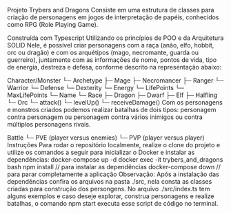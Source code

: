 Projeto Trybers and Dragons 
Consiste em uma estrutura de classes para criação de personagens em jogos de interpretação de papéis, conhecidos como RPG (Role Playing Game).

Construída com Typescript
Utilizando os princípios de POO e da Arquitetura SOLID
Nele, é possível criar personagens com a raça (anão, elfo, hobbit, orc ou dragão) e com os arquétipos (mago, necromante, guarda ou guerreiro), juntamente com as informações de nome, pontos de vida, tipo de energia, destreza e defesa, conforme descrito na representação abaixo:

 Character/Monster
   └─ Archetype
      ├─ Mage
      ├─ Necromancer
      ├─ Ranger
      └─ Warrior
   └─ Defense
   └─ Dexterity
   └─ Energy
   └─ LifePoints
   └─ MaxLifePoints
   └─ Name
   └─ Race
      ├─ Dragon
      ├─ Dwarf
      ├─ Elf
      ├─ Halfling
      └─ Orc
   └─ attack()
   └─ levelUp()
   └─ receiveDamage()
Com os personagens e monstros criados podemos realizar batalhas de dois tipos: personagem contra personagem ou personagem contra vários inimigos ou contra múltiplos personagens rivais.

 Battle
   └─ PVE (player versus enemies)
   └─ PVP (player versus player)
Instruções
Para rodar o repositório localmente, realize o clone do projeto e utilize os comandos a seguir para inicializar o Docker e instalar as dependências:
docker-compose up -d
docker exec -it trybers_and_dragons bash
npm install // para instalar as dependências
docker-compose down // para parar completamente a aplicação
Observação: Após a instalação das dependências confira os arquivos na pasta ./src, nela consta as classes criadas para construção dos persongens. No arquivo ./src/index.ts tem alguns exemplos e caso deseje explorar, construa personagens e realize batalhas, o comando npm start executa esse script de código no terminal.
